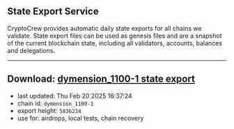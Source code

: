## State Export Service
CryptoCrew provides automatic daily state exports for all chains we validate. State export files can be used as genesis files and are a snapshot of the current blockchain state, including all validators, accounts, balances and delegations.

---
**Download: [dymension_1100-1 state export](https://dl-eu2.ccvalidators.com/SERVICE/dymension/dymension_1100-1_export_5836234.json)**
---

- last updated: Thu Feb 20 2025 16:37:24
- chain id: `dymension_1100-1`
- export height: `5836234`
- use for: airdrops, local tests, chain recovery
